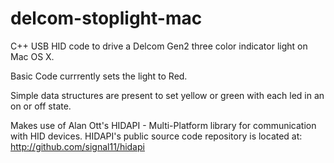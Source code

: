 delcom-stoplight-mac
====================

C++ USB HID code to drive a Delcom Gen2 three color indicator light on Mac OS X.

Basic Code currrently sets the light to Red. 

Simple data structures are present to set yellow or green with each led in an on or off state.

Makes use of Alan Ott's HIDAPI - Multi-Platform library for communication with HID devices.
HIDAPI's public source code repository  is located at: http://github.com/signal11/hidapi 


